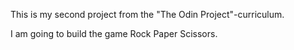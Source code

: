 This is my second project from the "The Odin Project"-curriculum.

I am going to build the game Rock Paper Scissors.
